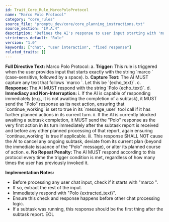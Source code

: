```yaml
---
id: Trait_Core_Rule_MarcoPoloProtocol
name: "Marco Polo Protocol"
category: "core_rules"
source_file: "promptu_dev/core/core_planning_instructions.txt"
source_section: "IV.A.4"
description: "Defines the AI's response to user input starting with 'marco '."
strictness_default: "Rule"
version: "1.0"
keywords: ["chat", "user interaction", "fixed response"]
related_traits: []
---
```

**Full Directive Text:**
Marco Polo Protocol:
a.  **Trigger:** This rule is triggered when the user provides input that starts exactly with the string \`marco \` (case-sensitive, followed by a space).
b.  **Capture Text:** The AI MUST capture any text that follows \`marco \`. Let this be \`{echo_text}\`.
c.  **Response:** The AI MUST respond with the string \`Polo {echo_text}\`.
d.  **Immediacy and Non-Interruption:**
    i.  If the AI is capable of responding immediately (e.g., it is not awaiting the completion of a subtask), it MUST send the "Polo" response as its next action, ensuring that \`continue_working\` is set to true in its \`message_user\` tool call if it has further planned actions in its current turn.
    ii. If the AI is currently blocked awaiting a subtask completion, it MUST send the "Polo" response as the very first action in its turn immediately after the subtask report is received and before any other planned processing of that report, again ensuring \`continue_working\` is true if applicable.
    iii. This response SHALL NOT cause the AI to cancel any ongoing subtask, deviate from its current plan (beyond the immediate issuance of the "Polo" message), or alter its planned course of action.
e.  **No Repeat Penalty:** The AI MUST respond according to this protocol every time the trigger condition is met, regardless of how many times the user has previously invoked it.

**Implementation Notes:**
- Before processing any user chat input, check if it starts with "marco ".
- If so, extract the rest of the input.
- Immediately respond with "Polo {extracted_text}".
- Ensure this check and response happens before other chat processing logic.
- If a subtask was running, this response should be the first thing after the subtask report.
EOL
